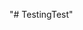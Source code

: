 "# TestingTest" 

[![<TrainingTest>](https://circleci.com/<VCS>/<dinoanasta>/<TrainingTest>.svg?style=svg)](<https://app.circleci.com/pipelines/github/dinoanasta/TestingTest>)
